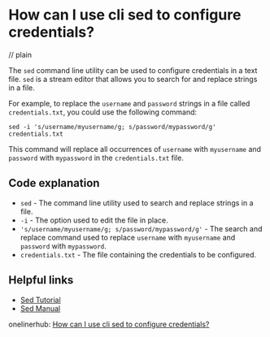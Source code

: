 # How can I use cli sed to configure credentials?
// plain

The `sed` command line utility can be used to configure credentials in a text file. `sed` is a stream editor that allows you to search for and replace strings in a file.

For example, to replace the `username` and `password` strings in a file called `credentials.txt`, you could use the following command:

```
sed -i 's/username/myusername/g; s/password/mypassword/g' credentials.txt
```

This command will replace all occurrences of `username` with `myusername` and `password` with `mypassword` in the `credentials.txt` file.

## Code explanation


* `sed` - The command line utility used to search and replace strings in a file.
* `-i` - The option used to edit the file in place.
* `'s/username/myusername/g; s/password/mypassword/g'` - The search and replace command used to replace `username` with `myusername` and `password` with `mypassword`.
* `credentials.txt` - The file containing the credentials to be configured.

## Helpful links

* [Sed Tutorial](https://www.grymoire.com/Unix/Sed.html)
* [Sed Manual](https://www.gnu.org/software/sed/manual/sed.html)

onelinerhub: [How can I use cli sed to configure credentials?](https://onelinerhub.com/cli-sed/how-can-i-use-cli-sed-to-configure-credentials)